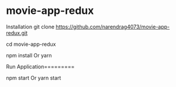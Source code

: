# movie-app-redux
Installation
git clone https://github.com/narendrag4073/movie-app-redux.git


cd movie-app-redux


npm install Or yarn


Run Application=========

npm start Or yarn start
